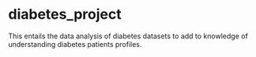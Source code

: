 # diabetes_project
This entails the data analysis of diabetes datasets to add to knowledge of understanding diabetes patients profiles.
